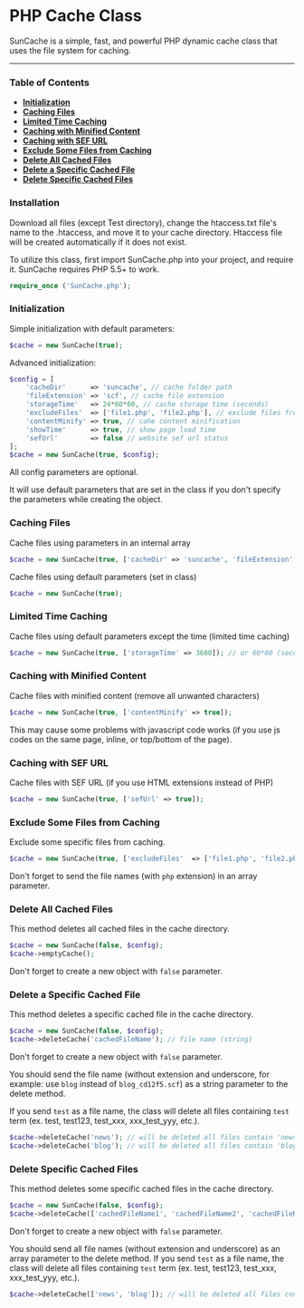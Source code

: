 # PHP Cache Class

SunCache is a simple, fast, and powerful PHP dynamic cache class that uses the file system for caching.

<hr>

### Table of Contents

- **[Initialization](#initialization)**
- **[Caching Files](#caching-files)**
- **[Limited Time Caching](#limited-time-caching)**
- **[Caching with Minified Content](#caching-with-minified-content)**
- **[Caching with SEF URL](#caching-with-sef-url)**
- **[Exclude Some Files from Caching](#exclude-some-files-from-caching)**
- **[Delete All Cached Files](#delete-all-cached-files)**
- **[Delete a Specific Cached File](#delete-a-specific-cached-file)**
- **[Delete Specific Cached Files](#delete-specific-cached-files)**

### Installation

Download all files (except Test directory), change the htaccess.txt file's name to the .htaccess, and move it to your cache directory. Htaccess file will be created automatically if it does not exist.

To utilize this class, first import SunCache.php into your project, and require it.
SunCache requires PHP 5.5+ to work.

```php
require_once ('SunCache.php');
```

### Initialization

Simple initialization with default parameters:

```php
$cache = new SunCache(true);
```

Advanced initialization:

```php
$config = [
    'cacheDir'      => 'suncache', // cache folder path
    'fileExtension' => 'scf', // cache file extension
    'storageTime'   => 24*60*60, // cache storage time (seconds)
    'excludeFiles'  => ['file1.php', 'file2.php'], // exclude files from caching (with extensions)
    'contentMinify' => true, // cahe content minification
    'showTime'      => true, // show page load time
    'sefUrl'        => false // website sef url status
];
$cache = new SunCache(true, $config);
```

All config parameters are optional.

It will use default parameters that are set in the class if you don't specify the parameters while creating the object.

### Caching Files

Cache files using parameters in an internal array

```php
$cache = new SunCache(true, ['cacheDir' => 'suncache', 'fileExtension' => 'scf', 'storageTime' => 60*60, 'contentMinify' => true]);
```

Cache files using default parameters (set in class)

```php
$cache = new SunCache(true);
```

### Limited Time Caching

Cache files using default parameters except the time (limited time caching)

```php
$cache = new SunCache(true, ['storageTime' => 3600]); // or 60*60 (seconds)
```

### Caching with Minified Content

Cache files with minified content (remove all unwanted characters)

```php
$cache = new SunCache(true, ['contentMinify' => true]);
```

This may cause some problems with javascript code works (if you use js codes on the same page, inline, or top/bottom of the page).

### Caching with SEF URL

Cache files with SEF URL (if you use HTML extensions instead of PHP)

```php
$cache = new SunCache(true, ['sefUrl' => true]);
```

### Exclude Some Files from Caching

Exclude some specific files from caching.

```php
$cache = new SunCache(true, ['excludeFiles'  => ['file1.php', 'file2.php']]);
```

Don't forget to send the file names (with `php` extension) in an array parameter.

### Delete All Cached Files

This method deletes all cached files in the cache directory.

```php
$cache = new SunCache(false, $config);
$cache->emptyCache();
```

Don't forget to create a new object with `false` parameter.

### Delete a Specific Cached File

This method deletes a specific cached file in the cache directory.

```php
$cache = new SunCache(false, $config);
$cache->deleteCache('cachedFileName'); // file name (string)
```

Don't forget to create a new object with `false` parameter.

You should send the file name (without extension and underscore, for example: use `blog` instead of `blog_cd12f5.scf`) as a string parameter to the delete method.

If you send `test` as a file name, the class will delete all files containing `test` term (ex. test, test123, test_xxx, xxx_test_yyy, etc.).

```php
$cache->deleteCache('news'); // will be deleted all files contain 'news' term => xxx_news_yyy.zzz
$cache->deleteCache('blog'); // will be deleted all files contain 'blog' term => xxx_blog_yyy.zzz
```

### Delete Specific Cached Files

This method deletes some specific cached files in the cache directory.

```php
$cache = new SunCache(false, $config);
$cache->deleteCache(['cachedFileName1', 'cachedFileName2', 'cachedFileName3']); // file names (array)
```

Don't forget to create a new object with `false` parameter.

You should send all file names (without extension and underscore) as an array parameter to the delete method. If you send `test` as a file name, the class will delete all files containing `test` term (ex. test, test123, test_xxx, xxx_test_yyy, etc.).

```php
$cache->deleteCache(['news', 'blog']); // will be deleted all files contain 'news' or 'blog' terms => xxx_news_yyy.zzz // xxx_blog_yyy.zzz
```
